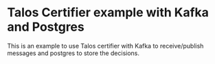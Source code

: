 # Talos Certifier example with Kafka and Postgres

This is an example to use Talos certifier with Kafka to receive/publish messages and postgres to store the decisions.
